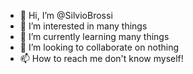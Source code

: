 - 👋 Hi, I’m @SilvioBrossi
- 👀 I’m interested in many things
- 🌱 I’m currently learning many things
- 💞️ I’m looking to collaborate on nothing
- 📫 How to reach me don't know myself!

<!---
SilvioBrossi/SilvioBrossi is a ✨ special ✨ repository because its `README.md` (this file) appears on your GitHub profile.
You can click the Preview link to take a look at your changes.
--->
